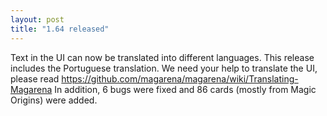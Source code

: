 ```yaml
---
layout: post
title: "1.64 released"
---
```


Text in the UI can now be translated into different languages. This release
includes the Portuguese translation. We need your help to translate the UI,
please read https://github.com/magarena/magarena/wiki/Translating-Magarena
In addition, 6 bugs were fixed and 86 cards (mostly from Magic Origins) were
added.
